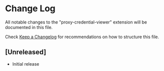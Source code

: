 # Change Log

All notable changes to the "proxy-credential-viewer" extension will be documented in this file.

Check [Keep a Changelog](http://keepachangelog.com/) for recommendations on how to structure this file.

## [Unreleased]

- Initial release
